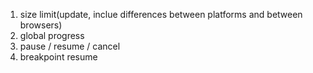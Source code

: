 1. size limit(update, inclue differences between platforms and between browsers)
2. global progress
3. pause / resume / cancel
4. breakpoint resume
